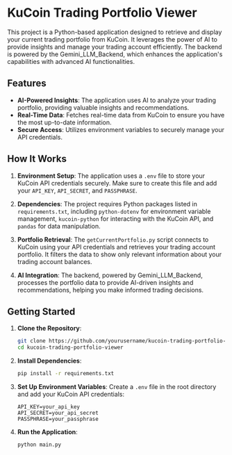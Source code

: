 # KuCoin Trading Portfolio Viewer

This project is a Python-based application designed to retrieve and display your current trading portfolio from KuCoin. It leverages the power of AI to provide insights and manage your trading account efficiently. The backend is powered by the Gemini_LLM_Backend, which enhances the application's capabilities with advanced AI functionalities.

## Features

- **AI-Powered Insights**: The application uses AI to analyze your trading portfolio, providing valuable insights and recommendations.
- **Real-Time Data**: Fetches real-time data from KuCoin to ensure you have the most up-to-date information.
- **Secure Access**: Utilizes environment variables to securely manage your API credentials.

## How It Works

1. **Environment Setup**: The application uses a `.env` file to store your KuCoin API credentials securely. Make sure to create this file and add your `API_KEY`, `API_SECRET`, and `PASSPHRASE`.

2. **Dependencies**: The project requires Python packages listed in `requirements.txt`, including `python-dotenv` for environment variable management, `kucoin-python` for interacting with the KuCoin API, and `pandas` for data manipulation.

3. **Portfolio Retrieval**: The `getCurrentPortfolio.py` script connects to KuCoin using your API credentials and retrieves your trading account portfolio. It filters the data to show only relevant information about your trading account balances.

4. **AI Integration**: The backend, powered by Gemini_LLM_Backend, processes the portfolio data to provide AI-driven insights and recommendations, helping you make informed trading decisions.

## Getting Started

1. **Clone the Repository**: 
   ```bash
   git clone https://github.com/yourusername/kucoin-trading-portfolio-viewer.git
   cd kucoin-trading-portfolio-viewer
   ```

2. **Install Dependencies**:
   ```bash
   pip install -r requirements.txt
   ```

3. **Set Up Environment Variables**:
   Create a `.env` file in the root directory and add your KuCoin API credentials:
   ```
   API_KEY=your_api_key
   API_SECRET=your_api_secret
   PASSPHRASE=your_passphrase
   ```

4. **Run the Application**:
   ```bash
   python main.py
   ```